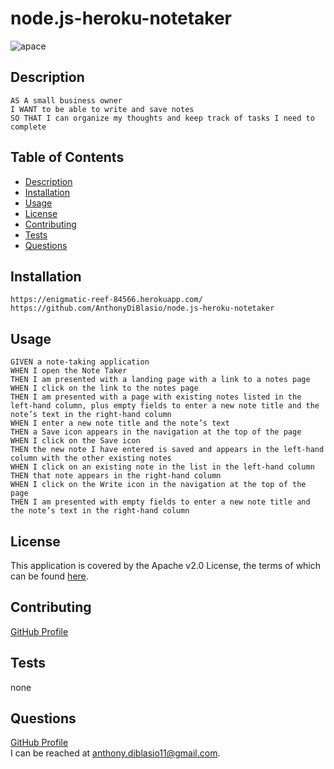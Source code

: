# node.js-heroku-notetaker
![apace](https://img.shields.io/badge/license-Apache%20License%202.0-blue)
## Description
```
AS A small business owner
I WANT to be able to write and save notes
SO THAT I can organize my thoughts and keep track of tasks I need to complete
```
## Table of Contents
* [Description](#description)
* [Installation](#installation)
* [Usage](#usage)
* [License](#license)
* [Contributing](#contributing)
* [Tests](#tests)
* [Questions](#questions)
## Installation
```
https://enigmatic-reef-84566.herokuapp.com/
https://github.com/AnthonyDiBlasio/node.js-heroku-notetaker
```
## Usage
```
GIVEN a note-taking application
WHEN I open the Note Taker
THEN I am presented with a landing page with a link to a notes page
WHEN I click on the link to the notes page
THEN I am presented with a page with existing notes listed in the left-hand column, plus empty fields to enter a new note title and the note’s text in the right-hand column
WHEN I enter a new note title and the note’s text
THEN a Save icon appears in the navigation at the top of the page
WHEN I click on the Save icon
THEN the new note I have entered is saved and appears in the left-hand column with the other existing notes
WHEN I click on an existing note in the list in the left-hand column
THEN that note appears in the right-hand column
WHEN I click on the Write icon in the navigation at the top of the page
THEN I am presented with empty fields to enter a new note title and the note’s text in the right-hand column
```

[](https://raw.githubusercontent.com/AnthonyDiBlasio/node.js-heroku-notetaker/main/assets/notetaker1.jpg)
[](https://raw.githubusercontent.com/AnthonyDiBlasio/node.js-heroku-notetaker/main/assets/notetaker2.jpg)
[](https://raw.githubusercontent.com/AnthonyDiBlasio/node.js-heroku-notetaker/main/assets/notetaker3.jpg)
[](https://raw.githubusercontent.com/AnthonyDiBlasio/node.js-heroku-notetaker/main/assets/serverpic.jpg)
## License

This application is covered by the Apache v2.0 License, the terms of which can be found [here](https://www.apache.org/licenses/LICENSE-2.0.txt).
    
## Contributing
[GitHub Profile](https://github.com/AnthonyDiBlasio/)
## Tests
none
## Questions
[GitHub Profile](https://github.com/AnthonyDiBlasio/)  
I can be reached at anthony.diblasio11@gmail.com.
